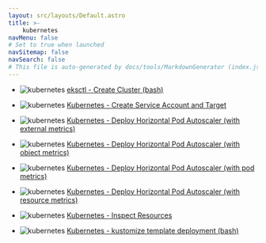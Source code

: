 ```yaml
---
layout: src/layouts/Default.astro
title: >-
    kubernetes
navMenu: false
# Set to true when launched
navSitemap: false
navSearch: false
# This file is auto-generated by docs/tools/MarkdownGenerator (index.js)
---
```


<ul>

<li>

![kubernetes](https://i.octopus.com/library/step-templates/kubernetes.png) [eksctl - Create Cluster (bash)](/integrations/kubedotnetes/eksctl-create-cluster-bash)

</li>
        
<li>

![kubernetes](https://i.octopus.com/library/step-templates/kubernetes.png) [Kubernetes - Create Service Account and Target](/integrations/kubedotnetes/kubedotnetes-create-service-account-and-target)

</li>
        
<li>

![kubernetes](https://i.octopus.com/library/step-templates/kubernetes.png) [Kubernetes - Deploy Horizontal Pod Autoscaler (with external metrics)](/integrations/kubedotnetes/kubedotnetes-deploy-horizontal-pod-autoscaler-with-external-metrics)

</li>
        
<li>

![kubernetes](https://i.octopus.com/library/step-templates/kubernetes.png) [Kubernetes - Deploy Horizontal Pod Autoscaler (with object metrics)](/integrations/kubedotnetes/kubedotnetes-deploy-horizontal-pod-autoscaler-with-object-metrics)

</li>
        
<li>

![kubernetes](https://i.octopus.com/library/step-templates/kubernetes.png) [Kubernetes - Deploy Horizontal Pod Autoscaler (with pod metrics)](/integrations/kubedotnetes/kubedotnetes-deploy-horizontal-pod-autoscaler-with-pod-metrics)

</li>
        
<li>

![kubernetes](https://i.octopus.com/library/step-templates/kubernetes.png) [Kubernetes - Deploy Horizontal Pod Autoscaler (with resource metrics)](/integrations/kubedotnetes/kubedotnetes-deploy-horizontal-pod-autoscaler-with-resource-metrics)

</li>
        
<li>

![kubernetes](https://i.octopus.com/library/step-templates/kubernetes.png) [Kubernetes - Inspect Resources](/integrations/kubedotnetes/kubedotnetes-inspect-resources)

</li>
        
<li>

![kubernetes](https://i.octopus.com/library/step-templates/kubernetes.png) [Kubernetes - kustomize template deployment (bash)](/integrations/kubedotnetes/kubedotnetes-kustomize-template-deployment-bash)

</li>
        
</ul>
